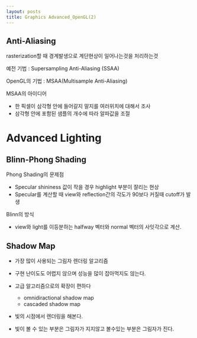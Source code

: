 ```yaml
---
layout: posts
title: Graphics Advanced_OpenGL(2)
---
```

## Anti-Aliasing

rasterization할 때 경계발생으로 계단현상이 일어나는것을 처리하는것

예전 기법 : Supersampling Anti-Aliasing (SSAA)

OpenGL의 기법 : MSAA(Multisample Anti-Aliasing)

MSAA의 아이디어
- 한 픽셀이 삼각형 안에 들어갈지 말지를 여러위치에 대해서 조사
- 삼각형 안에 포함된 샘플의 개수에 따라 알파값을 조절

# Advanced Lighting



## Blinn-Phong Shading

Phong Shading의 문제점
- Specular shininess 값이 작을 경우 highlight 부분이 잘리는 현상
- Specular를 계산할 때 view와 reflection간의 각도가 90보다 커질때 cutoff가 발생

Blinn의 방식 
- view와 light를 이등분하는 halfway 벡터와 normal 벡터의 사잇각으로 계산.
## Shadow Map

- 가장 많이 사용되는 그림자 렌더링 알고리즘
- 구현 난이도도 어렵지 않으며 성능을 많이 잡아먹지도 않는다.
- 고급 알고리즘으로의 확장이 편하다
	- omnidiractional shadow map
	- cascaded shadow map

- 빛의 시점에서 렌더링을 해본다.
- 빛이 볼 수 있는 부분은 그림자가 지지않고 볼수있는 부분은 그림자가 진다.
